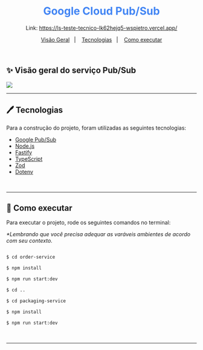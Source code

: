 <h1 align="center" style="color: rgb(66, 133, 244);">Google Cloud Pub/Sub</h1>
<p align="center">
  Link: <a href="https://ls-teste-tecnico-lk62hejq5-wspietro.vercel.app/">https://ls-teste-tecnico-lk62hejq5-wspietro.vercel.app/</a> 
</p>

<p align="center">
  <a href="#-visão-geral-do-serviço-pubsub">Visão Geral</a>&nbsp;&nbsp;&nbsp;|&nbsp;&nbsp;&nbsp;
  <a href="#-tecnologias">Tecnologias</a>&nbsp;&nbsp;&nbsp;|&nbsp;&nbsp;&nbsp;
  <a href="#-como-executar">Como executar</a>
</p>

<br>

## ✨ Visão geral do serviço Pub/Sub

<img 
  src="https://cloud.google.com/static/pubsub/images/pubsub-components.png?hl=pt-br"
/>


---

## 🖊️ Tecnologias

Para a construção do projeto, foram utilizadas as seguintes tecnologias:

- [Google Pub/Sub](https://cloud.google.com/pubsub/docs/)
- [Node.js](https://nodejs.org/en)
- [Fastify](https://fastify.dev/)
- [TypeScript](https://www.typescriptlang.org/)
- [Zod](https://zod.dev/)
- [Dotenv](https://www.npmjs.com/package/dotenv)

<br>

---

## 📄 Como executar
Para executar o projeto, rode os seguintes comandos no terminal:

_*Lembrando que você precisa adequar as varáveis ambientes de acordo com seu contexto._

```bash

$ cd order-service

$ npm install

$ npm run start:dev

$ cd ..

$ cd packaging-service

$ npm install

$ npm run start:dev
```


<br>

---
